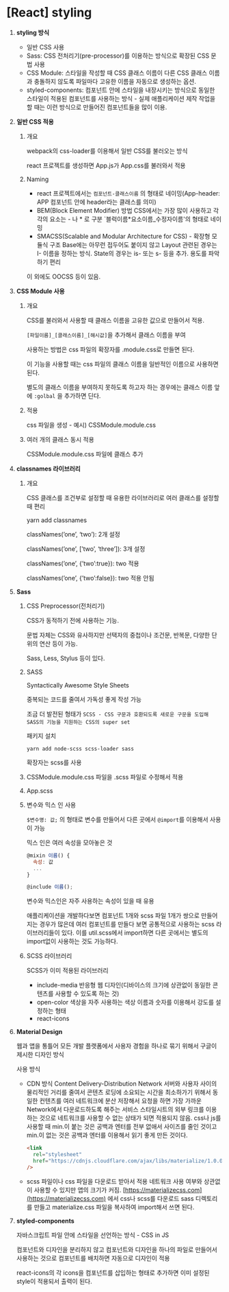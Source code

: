 # [React] styling

1. **styling 방식**

   - 일반 CSS 사용
   - Sass: CSS 전처리기(pre-processor)를 이용하는 방식으로 확장된 CSS 문법 사용
   - CSS Module: 스타일을 작성할 때 CSS 클래스 이름이 다른 CSS 클래스 이름과 충돌하지 않도록 파일마다 고유한 이름을 자동으로 생성하는 옵션.
   - styled-components: 컴포넌트 안에 스타일을 내장시키는 방식으로 동일한 스타일이 적용된 컴포넌트를 사용하는 방식 - 실제 애플리케이션 제작 작업을 할 때는 이런 방식으로 만들어진 컴포넌트들을 많이 이용.

2. **일반 CSS 적용**

   1. 개요

      webpack의 css-loader를 이용해서 일반 CSS를 불러오는 방식

      react 프로젝트를 생성하면 App.js가 App.css를 불러와서 적용

   2. Naming

      - react 프로젝트에서는 `컴포넌트-클래스이름` 의 형태로 네이밍(App-header: APP 컴포넌트 안에 header라는 클래스를 의미)
      - BEM(Block Element Modifier) 방법
        CSS에서는 가장 많이 사용하고 각각의 요소는 - 나 * 로 구분 `블럭이름*요소이름\_수정자이름'의 형태로 네이밍
      - SMACSS(Scalable and Modular Architecture for CSS) - 확장형 모듈식 구조
        Base에는 아무런 접두어도 붙이지 않고 Layout 관련된 경우는 I- 이름을 정하는 방식.
        State의 경우는 is- 또는 s- 등을 추가.
        용도를 파악하기 편리

      이 외에도 OOCSS 등이 있음.

3. **CSS Module 사용**

   1. 개요

      CSS를 불러와서 사용할 때 클래스 이름을 고유한 값으로 만들어서 적용.

      `[파일이름]_[클래스이름]_[해시값]`을 추가해서 클래스 이름을 부여

      사용하는 방법은 css 파일의 확장자를 .module.css로 만들면 된다.

      이 기능을 사용할 때는 css 파일의 클래스 이름을 일반적인 이름으로 사용하면 된다.

      별도의 클래스 이름을 부여하지 못하도록 하고자 하는 경우에는 클래스 이름 앞에 `:golbal` 을 추가하면 딘다.

   2. 적용

      css 파일을 생성 - 예시) CSSModule.module.css

   3. 여러 개의 클래스 동시 적용

      CSSModule.module.css 파일에 클래스 추가

4. **classnames 라이브러리**

   1. 개요

      CSS 클래스를 조건부로 설정할 때 유용한 라이브러리로 여러 클래스를 설정할 때 편리

      yarn add classnames

      classNames(’one’, ‘two’): 2개 설정

      classNames(’one’, [’two’, ‘three’]): 3개 설정

      classNames(’one’, {’two’:true}): two 적용

      classNames(’one’, {’two’:false}): two 적용 안됨

5. **Sass**

   1. CSS Preprocessor(전처리기)

      CSS가 동적하기 전에 사용하는 기능.

      문법 자체는 CSS와 유사하지만 선택자의 중첩이나 조건문, 반복문, 다양한 단위의 연산 등이 가능.

      Sass, Less, Stylus 등이 있다.

   2. SASS

      Syntactically Awesome Style Sheets

      중복되는 코드를 줄여서 가독성 좋게 작성 가능

      조금 더 발전된 형태가 `SCSS - CSS 구문과 호환되도록 새로운 구문을 도입해 SASS의 기능을 지원하는 CSS의 super set`

      패키지 설치

      `yarn add node-scss scss-loader sass`

      확장자는 scss를 사용

   3. CSSModule.module.css 파일을 .scss 파일로 수정해서 적용
   4. App.scss
   5. 변수와 믹스 인 사용

      `$변수명: 값;` 의 형태로 변수를 만들어서 다른 곳에서 `@import`를 이용해서 사용이 가능

      믹스 인은 여러 속성을 모아놓은 것

      ```jsx
      @mixin 이름() {
      	속성: 값
      	...
      }

      @include 이름();
      ```

      변수와 믹스인은 자주 사용하는 속성이 있을 때 유용

      애플리케이션을 개발하다보면 컴포넌트 1개와 scss 파일 1개가 쌍으로 만들어지는 경우가 많은데 여러 컴포넌트를 만들다 보면 공통적으로 사용하는 scss 라이브러리들이 있다. 이를 util.scss에서 import하면 다른 곳에서는 별도의 import없이 사용하는 것도 가능하다.

   6. SCSS 라이브러리

      SCSS가 이미 적용된 라이브러리

      - include-media
        반응형 웹 디자인(디바이스의 크기에 상관없이 동일한 콘텐츠를 사용할 수 있도록 하는 것)
      - open-color
        색상을 자주 사용하는 색상 이름과 숫자를 이용해서 강도를 설정하는 형태
      - react-icons

6. **Material Design**

   웹과 앱을 통틀어 모든 개발 플랫폼에서 사용자 경험을 하나로 묶기 위해서 구글이 제시한 디자인 방식

   사용 방식

   - CDN 방식
     Content Delivery-Distribution Network
     서버와 사용자 사이의 물리적인 거리를 줄여서 콘텐츠 로딩에 소요되는 시간을 최소하가기 위해서 동일한 컨텐츠를 여러 네트워크에 분산 저장해서 요청을 하면 가장 가까운 Network에서 다운로드하도록 해주는 서비스
     스타일시트의 외부 링크를 이용하는 것으로 네트워크를 사용할 수 없는 상태가 되면 적용되지 않음.
     css나 js를 사용할 때 min.이 붙는 것은 공백과 엔터를 전부 없애서 사이즈를 줄인 것이고 min.이 없는 것은 공백과 엔터를 이용해서 읽기 좋게 만든 것이다.
     ```html
     <link
       rel="stylesheet"
       href="https://cdnjs.cloudflare.com/ajax/libs/materialize/1.0.0/css/materialize.min.css"
     />
     ```
   - scss 파일이나 css 파일을 다운로드 받아서 적용
     네트워크 사용 여부와 상관없이 사용할 수 있지만 앱의 크기가 커짐.
     [https://materializecss.com](https://materializecss.com) 에서 css나 scss를 다운로드
     sass 디렉토리를 만들고 materialize.css 파일을 복사하여 import해서 쓰면 된다.

7. **styled-components**

   자바스크립트 파일 안에 스타일을 선언하는 방식 - CSS in JS

   컴포넌트와 디자인을 분리하지 않고 컴포넌트와 디자인을 하나의 파일로 만들어서 사용하는 것으로 컴포넌트를 배치하면 자동으로 디자인이 적용

   react-icons의 각 icons을 컴포넌트를 삽입하는 형태로 추가하면 이미 설정된 style이 적용되서 출력이 된다.
